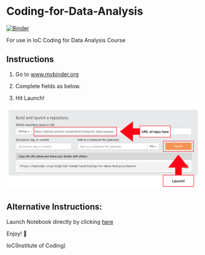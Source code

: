 # Coding-for-Data-Analysis
[![Binder](https://mybinder.org/badge_logo.svg)](https://mybinder.org/v2/gh/IoC-Sunderland/Coding-for-Data-Analysis/master)

For use in IoC Coding for Data Analysis Course

## Instructions

1. Go to www.mybinder.org

2. Complete fields as below.

3. Hit Launch!

![binder instructions](img/my_binder_launch.png)


## Alternative Instructions:

Launch Notebook directly by clicking [here](https://mybinder.org/v2/gh/IoC-Sunderland/Coding-for-Data-Analysis/master)

Enjoy! :tada:

IoC(Institute of Coding)
